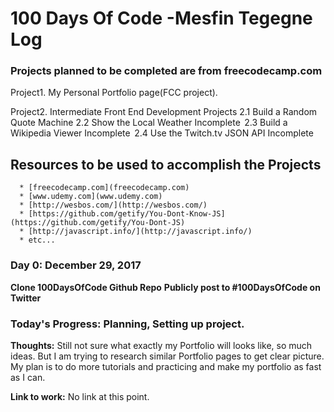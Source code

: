 #  100 Days Of Code -Mesfin Tegegne Log

### Projects planned to be completed are from freecodecamp.com



Project1. My Personal Portfolio page(FCC project).

Project2.  Intermediate Front End Development Projects
           2.1 Build a Random Quote Machine
           2.2 Show the Local Weather Incomplete 
           2.3 Build a Wikipedia Viewer Incomplete 
           2.4 Use the Twitch.tv JSON API Incomplete 

## Resources to be  used to accomplish the Projects
      * [freecodecamp.com](freecodecamp.com)
      * [www.udemy.com](www.udemy.com)
      * [http://wesbos.com/](http://wesbos.com/)
      * [https://github.com/getify/You-Dont-Know-JS](https://github.com/getify/You-Dont-JS)
      * [http://javascript.info/](http://javascript.info/)
      * etc...

 ### Day 0: December 29, 2017
**Clone 100DaysOfCode Github Repo**
**Publicly post to #100DaysOfCode on Twitter**

### **Today's Progress**: Planning, Setting up project.

**Thoughts:** Still not sure what exactly my Portfolio will looks like, so much ideas. But I am trying to research similar Portfolio pages to get clear picture. My plan is to do more tutorials and practicing and make my portfolio as fast as I can.

**Link to work:** No link at this point.
